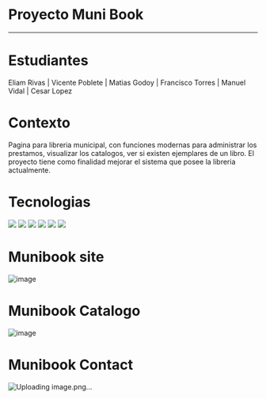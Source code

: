 

# Proyecto Muni Book
-----
# Estudiantes
Eliam Rivas  | Vicente Poblete | Matias Godoy |  Francisco Torres | Manuel Vidal | Cesar Lopez 

# Contexto
Pagina para libreria municipal, con funciones modernas para administrar los prestamos, visualizar los catalogos, ver si existen ejemplares de un libro.
El proyecto tiene como finalidad mejorar el sistema que posee la libreria actualmente.

# Tecnologias 
<img src="https://img.shields.io/badge/HTML5-E34F26?style=for-the-badge&logo=html5&logoColor=white" /> <img src="https://img.shields.io/badge/Bootstrap-563D7C?style=for-the-badge&logo=bootstrap&logoColor=white" /> <img src="https://img.shields.io/badge/MongoDB-4EA94B?style=for-the-badge&logo=mongodb&logoColor=white" /> <img src="https://img.shields.io/badge/Apollo%20GraphQL-311C87?&style=for-the-badge&logo=Apollo%20GraphQL&logoColor=white" /> <img src="https://img.shields.io/badge/jQuery-0769AD?style=for-the-badge&logo=jquery&logoColor=white" /> <img src="https://img.shields.io/badge/GraphQl-E10098?style=for-the-badge&logo=graphql&logoColor=white" />


# Munibook site

![image](https://github.com/user-attachments/assets/3ff37fa7-f8d3-419d-aa91-0bbd3a760244)

# Munibook Catalogo

![image](https://github.com/user-attachments/assets/01d805b2-0639-4c85-b32c-0a617bf1b80b)

# Munibook Contact

![Uploading image.png…]()


